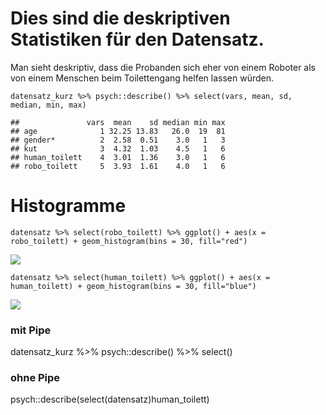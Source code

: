 Dies sind die deskriptiven Statistiken für den Datensatz.
=========================================================

Man sieht deskriptiv, dass die Probanden sich eher von einem Roboter als
von einem Menschen beim Toilettengang helfen lassen würden.

    datensatz_kurz %>% psych::describe() %>% select(vars, mean, sd, median, min, max)

    ##               vars  mean    sd median min max
    ## age              1 32.25 13.83   26.0  19  81
    ## gender*          2  2.58  0.51    3.0   1   3
    ## kut              3  4.32  1.03    4.5   1   6
    ## human_toilett    4  3.01  1.36    3.0   1   6
    ## robo_toilett     5  3.93  1.61    4.0   1   6

Histogramme
===========

    datensatz %>% select(robo_toilett) %>% ggplot() + aes(x = robo_toilett) + geom_histogram(bins = 30, fill="red")

![](DS_GeigerWielRoth_files/figure-markdown_strict/unnamed-chunk-2-1.png)

    datensatz %>% select(human_toilett) %>% ggplot() + aes(x = human_toilett) + geom_histogram(bins = 30, fill="blue")

![](DS_GeigerWielRoth_files/figure-markdown_strict/unnamed-chunk-2-2.png)

### mit Pipe

datensatz\_kurz %&gt;% psych::describe() %&gt;% select()

### ohne Pipe

psych::describe(select(datensatz)human\_toilett)
